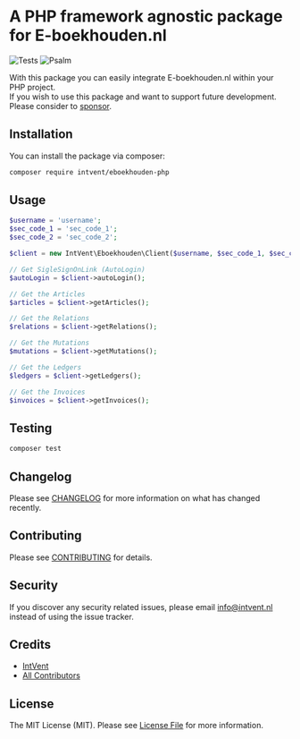 # A PHP framework agnostic package for E-boekhouden.nl

![Tests](https://github.com/intvent/eboekhouden-php/workflows/Tests/badge.svg) ![Psalm](https://github.com/intvent/eboekhouden-php/workflows/Psalm/badge.svg)

With this package you can easily integrate E-boekhouden.nl within your PHP project.  
If you wish to use this package and want to support future development. Please consider to [sponsor](https://github.com/sponsors/petericebear).  

## Installation

You can install the package via composer:

```bash
composer require intvent/eboekhouden-php
```

## Usage

``` php
$username = 'username';
$sec_code_1 = 'sec_code_1';
$sec_code_2 = 'sec_code_2';

$client = new IntVent\Eboekhouden\Client($username, $sec_code_1, $sec_code2);

// Get SigleSignOnLink (AutoLogin)
$autoLogin = $client->autoLogin();

// Get the Articles
$articles = $client->getArticles();

// Get the Relations
$relations = $client->getRelations();

// Get the Mutations
$mutations = $client->getMutations();

// Get the Ledgers
$ledgers = $client->getLedgers();

// Get the Invoices
$invoices = $client->getInvoices();
```

## Testing

``` bash
composer test
```

## Changelog

Please see [CHANGELOG](CHANGELOG.md) for more information on what has changed recently.

## Contributing

Please see [CONTRIBUTING](CONTRIBUTING.md) for details.

## Security

If you discover any security related issues, please email info@intvent.nl instead of using the issue tracker.

## Credits

- [IntVent](https://github.com/IntVent)
- [All Contributors](../../contributors)

## License

The MIT License (MIT). Please see [License File](LICENSE.md) for more information.
